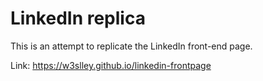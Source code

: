 # LinkedIn replica
This is an attempt to replicate the LinkedIn front-end page.

Link: https://w3slley.github.io/linkedin-frontpage
